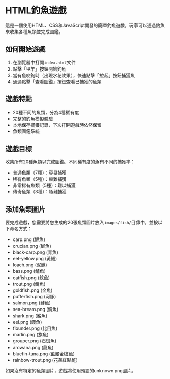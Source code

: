 # HTML釣魚遊戲

這是一個使用HTML、CSS和JavaScript開發的簡單釣魚遊戲。玩家可以通過釣魚來收集各種魚類並完成圖鑑。

## 如何開始遊戲

1. 在瀏覽器中打開`index.html`文件
2. 點擊「甩竿」按鈕開始釣魚
3. 當有魚咬鉤時（出現水花效果），快速點擊「拉起」按鈕捕獲魚
4. 通過點擊「查看圖鑑」按鈕查看已捕獲的魚類

## 遊戲特點

- 20種不同的魚類，分為4種稀有度
- 完整的釣魚模擬體驗
- 本地保存捕獲記錄，下次打開遊戲時依然保留
- 魚類圖鑑系統

## 遊戲目標

收集所有20種魚類以完成圖鑑。不同稀有度的魚有不同的捕獲率：
- 普通魚類（7種）：容易捕獲
- 稀有魚類（5種）：較難捕獲
- 非常稀有魚類（5種）：難以捕獲
- 傳奇魚類（3種）：極難捕獲

## 添加魚類圖片

要完成遊戲，您需要將您生成的20張魚類圖片放入`images/fish/`目錄中，並按以下命名方式：
- carp.png (鯉魚)
- crucian.png (鯽魚)
- black-carp.png (青魚)
- eel-yellow.png (黃鱔)
- loach.png (泥鰍)
- bass.png (鱸魚)
- catfish.png (鯰魚)
- trout.png (鱒魚)
- goldfish.png (金魚)
- pufferfish.png (河豚)
- salmon.png (鮭魚)
- sea-bream.png (鯛魚)
- shark.png (鯊魚)
- eel.png (鰻魚)
- flounder.png (比目魚)
- marlin.png (旗魚)
- grouper.png (石斑魚)
- arowana.png (龍魚)
- bluefin-tuna.png (藍鰭金槍魚)
- rainbow-trout.png (花羔紅點鮭)

如果沒有特定的魚類圖片，遊戲將使用預設的unknown.png圖片。